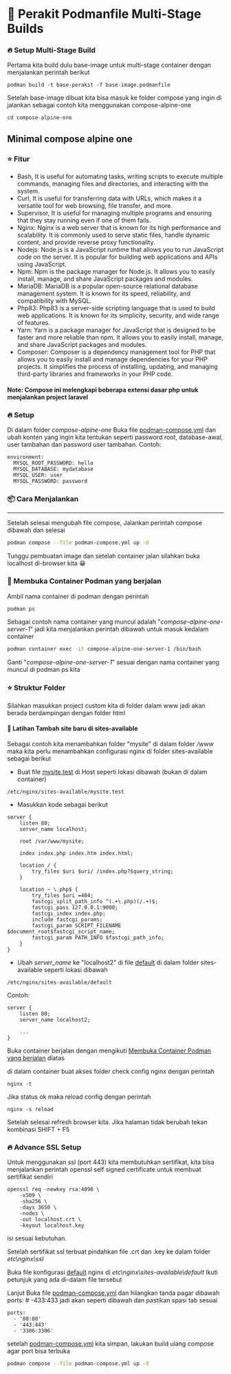 # 🚀 Perakit Podmanfile Multi-Stage Builds

### 🔥 Setup Multi-Stage Build

Pertama kita build dulu base-image untuk multi-stage container dengan menjalankan perintah berikut

```
podman build -t base-perakit -f base-image.podmanfile
```

Setelah base-image dibuat kita bisa masuk ke folder compose yang ingin di jalankan sebagai contoh kita menggunakan compose-alpine-one

```
cd compose-alpine-one
```

## Minimal compose alpine one

### ⭐️ Fitur

-   Bash, It is useful for automating tasks, writing scripts to execute multiple commands, managing files and directories, and interacting with the system.
-   Curl, It is useful for transferring data with URLs, which makes it a versatile tool for web browsing, file transfer, and more.
-   Supervisor, It is useful for managing multiple programs and ensuring that they stay running even if one of them fails.
-   Nginx: Nginx is a web server that is known for its high performance and scalability. It is commonly used to serve static files, handle dynamic content, and provide reverse proxy functionality.
-   Nodejs: Node.js is a JavaScript runtime that allows you to run JavaScript code on the server. It is popular for building web applications and APIs using JavaScript.
-   Npm: Npm is the package manager for Node.js. It allows you to easily install, manage, and share JavaScript packages and modules.
-   MariaDB: MariaDB is a popular open-source relational database management system. It is known for its speed, reliability, and compatibility with MySQL.
-   Php83: Php83 is a server-side scripting language that is used to build web applications. It is known for its simplicity, security, and wide range of features.
-   Yarn: Yarn is a package manager for JavaScript that is designed to be faster and more reliable than npm. It allows you to easily install, manage, and share JavaScript packages and modules.
-   Composer: Composer is a dependency management tool for PHP that allows you to easily install and manage dependencies for your PHP projects. It simplifies the process of installing, updating, and managing third-party libraries and frameworks in your PHP code.

#### Note: Compose ini melengkapi beberapa extensi dasar php untuk menjalankan project laravel

### 🔥 Setup

Di dalam folder _compose-alpine-one_ Buka file [podman-compose.yml](/compose-alpine-one/podman-compose.yml) dan ubah konten yang ingin kita tentukan seperti password root, database-awal, user tambahan dan password user tambahan. Contoh:

```composefile
environment:
  MYSQL_ROOT_PASSWORD: hello
  MYSQL_DATABASE: mydatabase
  MYSQL_USER: user
  MYSQL_PASSWORD: password
```

### 📦 Cara Menjalankan

<hr>
Setelah selesai mengubah file compose, Jalankan perintah compose dibawah dan selesai

```bash
podman compose --file podman-compose.yml up -d
```

Tunggu pembuatan image dan setelah container jalan silahkan buka localhost di-browser kita 😁

### 🫛 Membuka Container Podman yang berjalan

Ambil nama container di podman dengan perintah

```bash
podman ps
```

Sebagai contoh nama container yang muncul adalah "_compose-alpine-one-server-1_" jadi kita menjalankan perintah dibawah untuk masuk kedalam container

```bash
podman container exec -it compose-alpine-one-server-1 /bin/bash
```

Ganti "_compose-alpine-one-server-1_" sesuai dengan nama container yang muncul di podman ps kita

### ⭐ Struktur Folder

Silahkan masukkan project custom kita di folder dalam www jadi akan berada berdampingan dengan folder html

#### 🚀 Latihan Tambah site baru di sites-available

Sebagai contoh kita menambahkan folder "mysite" di dalam folder _/www_ maka kita perlu menambahkan configurasi nginx di folder sites-available sebagai berikut

-   Buat file [mysite.test](/etc/nginx/sites-available/mysite.test) di Host seperti lokasi dibawah (bukan di dalam container)

```
/etc/nginx/sites-available/mysite.test
```

-   Masukkan kode sebagai berikut

```
server {
    listen 80;
    server_name localhost;

    root /var/www/mysite;

    index index.php index.htm index.html;

    location / {
        try_files $uri $uri/ /index.php?$query_string;
    }

    location ~ \.php$ {
        try_files $uri =404;
        fastcgi_split_path_info ^(.+\.php)(/.+)$;
        fastcgi_pass 127.0.0.1:9000;
        fastcgi_index index.php;
        include fastcgi_params;
        fastcgi_param SCRIPT_FILENAME $document_root$fastcgi_script_name;
        fastcgi_param PATH_INFO $fastcgi_path_info;
    }
}
```

-   Ubah _server_name_ ke "localhost2" di file [default](/etc/nginx/sites-available/default) di dalam folder sites-available seperti lokasi dibawah

```
/etc/nginx/sites-available/default
```

Contoh:

```
server {
    listen 80;
    server_name localhost2;

    ...
}
```

Buka container berjalan dengan mengikuti [Membuka Container Podman yang berjalan](#-Membuka-Container-Podman-yang-berjalan) diatas

di dalam container buat akses folder
check config nginx dengan perintah

```
nginx -t
```

Jika status ok maka reload config dengan perintah

```
nginx -s reload
```

Setelah selesai refresh browser kita. Jika halaman tidak berubah tekan kombinasi SHIFT + F5

### 🔥 Advance SSL Setup

Untuk menggunakan ssl (port 443) kita membutuhkan sertifikat, kita bisa menjalankan perintah openssl self signed certificate untuk membuat sertifikat sendiri

```
openssl req -newkey rsa:4096 \
    -x509 \
    -sha256 \
    -days 3650 \
    -nodes \
    -out localhost.crt \
    -keyout localhost.key
```

isi sesuai kebutuhan.

Setelah sertifikat ssl terbuat pindahkan file .crt dan .key ke dalam folder _etc\nginx\ssl_

Buka file konfigurasi [default](/etc/nginx/sites-available/default) nginx di _etc\nginx\sites-available\default_
Ikuti petunjuk yang ada di-dalam file tersebut

Lanjut Buka file [podman-compose.yml](/compose-alpine-one/podman-compose.yml) dan hilangkan tanda pagar dibawah ports: # -433:433 jadi akan seperti dibawah dan pastikan spasi tab sesuai

```composefile
ports:
  - '80:80'
  - '443:443'
  - '3306:3306'
```

setelah [podman-compose.yml](/compose-alpine-one/podman-compose.yml) kita simpan, lakukan build ulang compose agar port bisa terbuka

```bash
podman compose --file podman-compose.yml up -d
```
